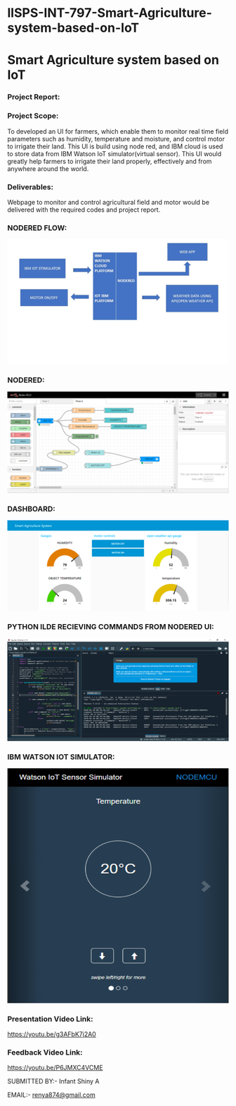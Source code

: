 # llSPS-INT-797-Smart-Agriculture-system-based-on-IoT

# Smart Agriculture system based on IoT

### Project Report:

### Project Scope:
To developed an UI for farmers, which enable them to monitor real time field parameters such as humidity, temperature and moisture, and control motor to irrigate their land.
This UI is build using node red, and IBM cloud is used to store data from IBM Watson IoT simulator(virtual sensor).
This UI would greatly help farmers to irrigate their land properly, effectively and from anywhere around the world.

### Deliverables:
Webpage to monitor and control agricultural field  and motor would be delivered with the required codes and project report.


### NODERED FLOW:
![alt text](https://github.com/SmartPracticeschool/llSPS-INT-797-Smart-Agriculture-system-based-on-IoT/blob/master/images/Slide1.jpg?raw=true)

### NODERED:
![alt text](https://github.com/SmartPracticeschool/llSPS-INT-797-Smart-Agriculture-system-based-on-IoT/blob/master/images/image_1.png?raw=true)

### DASHBOARD:
![alt text](https://github.com/SmartPracticeschool/llSPS-INT-797-Smart-Agriculture-system-based-on-IoT/blob/master/images/image_2.png?raw=true)

### PYTHON ILDE RECIEVING COMMANDS FROM NODERED UI:
![alt text](https://github.com/SmartPracticeschool/llSPS-INT-797-Smart-Agriculture-system-based-on-IoT/blob/master/images/image_3.png?raw=true)

### IBM WATSON IOT SIMULATOR:
![alt text](https://github.com/SmartPracticeschool/llSPS-INT-797-Smart-Agriculture-system-based-on-IoT/blob/master/images/image_4.png?raw=true)

### Presentation Video Link: 
https://youtu.be/g3AFbK7j2A0

### Feedback Video Link:
https://youtu.be/P6JMXC4VCME


SUBMITTED BY:- Infant Shiny A

EMAIL:- renya874@gmail.com

